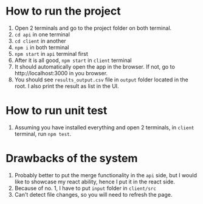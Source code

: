 # How to run the project

1. Open 2 terminals and go to the project folder on both terminal.
2. `cd api` in one terminal
3. `cd client` in another
4. `npm i` in both terminal
5. `npm start` in `api` terminal first
6. After it is all good, `npm start` in `client` terminal
7. It should automatically open the app in the browser. If not, go to http://localhost:3000 in you browser.
8. You should see `results_output.csv` file in `output` folder located in the root. I also print the result as list in the UI.

# How to run unit test
1. Assuming you have installed everything and open 2 terminals, in `client` terminal, run `npm test`.

# Drawbacks of the system
1. Probably better to put the merge functionality in the `api` side, but I would like to showcase my react ability, hence I put it in the react side.
2. Because of no. 1, I have to put `input` folder in `client/src`
3. Can't detect file changes, so you will need to refresh the page.